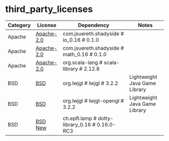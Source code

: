 # third_party_licenses

Category | License | Dependency | Notes
--- | --- | --- | ---
Apache | [Apache-2.0](https://www.apache.org/licenses/LICENSE-2.0.txt) | com.jsuereth.shadyside # io_0.16 # 0.1.0 | <notextile></notextile>
Apache | [Apache-2.0](https://www.apache.org/licenses/LICENSE-2.0.txt) | com.jsuereth.shadyside # math_0.16 # 0.1.0 | <notextile></notextile>
Apache | [Apache-2.0](https://www.apache.org/licenses/LICENSE-2.0) | org.scala-lang # scala-library # 2.12.8 | <notextile></notextile>
BSD | [BSD](https://www.lwjgl.org/license) | org.lwjgl # lwjgl # 3.2.2 | <notextile>Lightweight Java Game Library</notextile>
BSD | [BSD](https://www.lwjgl.org/license) | org.lwjgl # lwjgl-opengl # 3.2.2 | <notextile>Lightweight Java Game Library</notextile>
BSD | [BSD New](https://github.com/lampepfl/dotty/blob/master/LICENSE.md) | ch.epfl.lamp # dotty-library_0.16 # 0.16.0-RC3 | <notextile></notextile>


